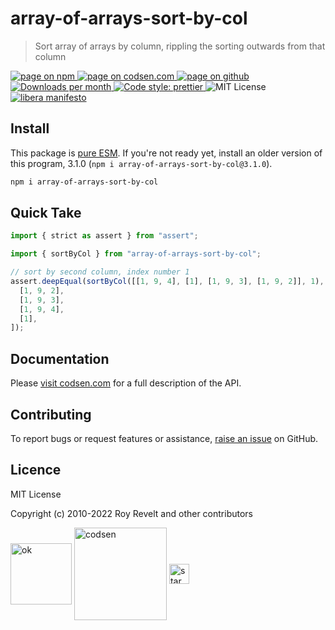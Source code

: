 # array-of-arrays-sort-by-col

> Sort array of arrays by column, rippling the sorting outwards from that column

<div class="package-badges">
  <a href="https://www.npmjs.com/package/array-of-arrays-sort-by-col" rel="nofollow noreferrer noopener">
    <img src="https://img.shields.io/badge/-npm-blue?style=flat-square" alt="page on npm">
  </a>
  <a href="https://codsen.com/os/array-of-arrays-sort-by-col" rel="nofollow noreferrer noopener">
    <img src="https://img.shields.io/badge/-codsen-blue?style=flat-square" alt="page on codsen.com">
  </a>
  <a href="https://github.com/codsen/codsen/tree/main/packages/array-of-arrays-sort-by-col" rel="nofollow noreferrer noopener">
    <img src="https://img.shields.io/badge/-github-blue?style=flat-square" alt="page on github">
  </a>
  <a href="https://npmcharts.com/compare/array-of-arrays-sort-by-col?interval=30" rel="nofollow noreferrer noopener" target="_blank">
    <img src="https://img.shields.io/npm/dm/array-of-arrays-sort-by-col.svg?style=flat-square" alt="Downloads per month">
  </a>
  <a href="https://prettier.io" rel="nofollow noreferrer noopener" target="_blank">
    <img src="https://img.shields.io/badge/code_style-prettier-brightgreen.svg?style=flat-square" alt="Code style: prettier">
  </a>
  <img src="https://img.shields.io/badge/licence-MIT-brightgreen.svg?style=flat-square" alt="MIT License">
  <a href="https://liberamanifesto.com" rel="nofollow noreferrer noopener" target="_blank">
    <img src="https://img.shields.io/badge/libera-manifesto-lightgrey.svg?style=flat-square" alt="libera manifesto">
  </a>
</div>

## Install

This package is [pure ESM](https://gist.github.com/sindresorhus/a39789f98801d908bbc7ff3ecc99d99c). If you're not ready yet, install an older version of this program, 3.1.0 (`npm i array-of-arrays-sort-by-col@3.1.0`).

```bash
npm i array-of-arrays-sort-by-col
```

## Quick Take

```js
import { strict as assert } from "assert";

import { sortByCol } from "array-of-arrays-sort-by-col";

// sort by second column, index number 1
assert.deepEqual(sortByCol([[1, 9, 4], [1], [1, 9, 3], [1, 9, 2]], 1), [
  [1, 9, 2],
  [1, 9, 3],
  [1, 9, 4],
  [1],
]);
```

## Documentation

Please [visit codsen.com](https://codsen.com/os/array-of-arrays-sort-by-col/) for a full description of the API.

## Contributing

To report bugs or request features or assistance, [raise an issue](https://github.com/codsen/codsen/issues/new/choose) on GitHub.

## Licence

MIT License

Copyright (c) 2010-2022 Roy Revelt and other contributors

<img src="https://codsen.com/images/png-codsen-ok.png" width="98" alt="ok" align="center"> <img src="https://codsen.com/images/png-codsen-1.png" width="148" alt="codsen" align="center"> <img src="https://codsen.com/images/png-codsen-star-small.png" width="32" alt="star" align="center">
